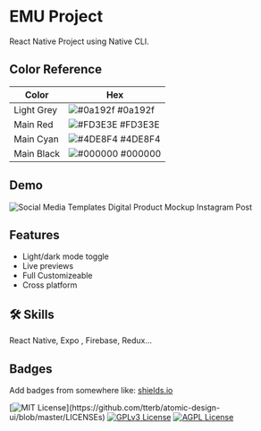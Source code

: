 
# EMU Project

React Native Project using Native CLI.
## Color Reference

| Color             | Hex                                                                |
| ----------------- | ------------------------------------------------------------------ |
| Light Grey  | ![#0a192f](https://via.placeholder.com/10/9F9F9F?text=+) #0a192f |
| Main Red | ![#FD3E3E](https://via.placeholder.com/10/FD3E3E?text=+) #FD3E3E |
| Main Cyan | ![#4DE8F4](https://via.placeholder.com/10/4DE8F4?text=+) #4DE8F4 |
| Main Black | ![#000000](https://via.placeholder.com/10/000000?text=+) #000000 |


## Demo

![Social Media Templates Digital Product Mockup Instagram Post](https://user-images.githubusercontent.com/7809332/133460926-5b173496-4d3a-481e-86b2-13e481520c05.png)

  
## Features

- Light/dark mode toggle
- Live previews
- Full Customizeable
- Cross platform

  
## 🛠 Skills
React Native, Expo , Firebase, Redux...

  
## Badges

Add badges from somewhere like: [shields.io](https://shields.io/)

[![MIT License](https://img.shields.io/apm/l/atomic-design-ui.svg?)](https://github.com/tterb/atomic-design-ui/blob/master/LICENSEs)
[![GPLv3 License](https://img.shields.io/badge/License-GPL%20v3-yellow.svg)](https://opensource.org/licenses/)
[![AGPL License](https://img.shields.io/badge/license-AGPL-blue.svg)](http://www.gnu.org/licenses/agpl-3.0)

  
